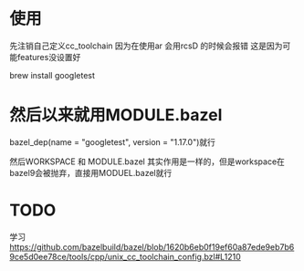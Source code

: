 
# 使用
先注销自己定义cc_toolchain 因为在使用ar 会用rcsD 的时候会报错
这是因为可能features没设置好

brew install googletest

# 然后以来就用MODULE.bazel

bazel_dep(name = "googletest", version = "1.17.0")就行

然后WORKSPACE 和 MODULE.bazel 其实作用是一样的，但是workspace在bazel9会被抛弃，直接用MODUEL.bazel就行
# TODO

学习
https://github.com/bazelbuild/bazel/blob/1620b6eb0f19ef60a87ede9eb7b69ce5d0ee78ce/tools/cpp/unix_cc_toolchain_config.bzl#L1210

